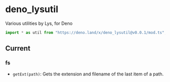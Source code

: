 # deno_lysutil

Various utilities by Lys, for Deno

```ts
import * as util from "https://deno.land/x/deno_lysutil@v0.0.1/mod.ts"; // This should import it nicely.
```

## Current

### fs

- `getExt(path)`: Gets the extension and filename of the last item of a path.
